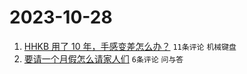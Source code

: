 # 2023-10-28

1. [HHKB 用了 10 年，手感变差怎么办？](https://www.v2ex.com/t/986182) `11条评论` `机械键盘`
1. [要请一个月假怎么请家人们](https://www.v2ex.com/t/986187) `6条评论` `问与答`
